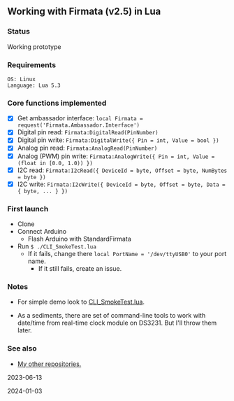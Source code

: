 ## Working with Firmata (v2.5) in Lua

### Status

Working prototype


### Requirements
```
OS: Linux
Language: Lua 5.3
```

### Core functions implemented

- [x] Get ambassador interface: `local Firmata = request('Firmata.Ambassador.Interface')`
- [x] Digital pin read: `Firmata:DigitalRead(PinNumber)`
- [x] Digital pin write: `Firmata:DigitalWrite({ Pin = int, Value = bool })`
- [x] Analog pin read: `Firmata:AnalogRead(PinNumber)`
- [x] Analog (PWM) pin write: `Firmata:AnalogWrite({ Pin = int, Value = (float in [0.0, 1.0)) })`
- [x] I2C read: `Firmata:I2cRead({ DeviceId = byte, Offset = byte, NumBytes = byte })`
- [x] I2C write: `Firmata:I2cWrite({ DeviceId = byte, Offset = byte, Data = { byte, ... } })`

### First launch

  * Clone
  * Connect Arduino
    * Flash Arduino with StandardFirmata
  * Run `$ ./CLI_SmokeTest.lua`
    * If it fails, change there `local PortName = '/dev/ttyUSB0'` to your port name.
      * If it still fails, create an issue.

### Notes

* For simple demo look to [CLI_SmokeTest.lua](https://github.com/martin-eden/FirmataAmbassador/blob/main/CLI_SmokeTest.lua).

* As a sediments, there are set of command-line tools to work with date/time from real-time clock module on DS3231. But I'll throw them later.

### See also
  * [My other repositories.](https://github.com/martin-eden/contents)

2023-06-13

2024-01-03
